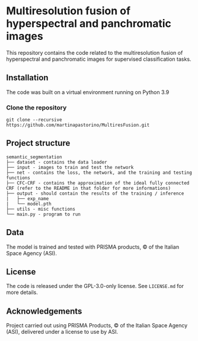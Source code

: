 # Multiresolution fusion of hyperspectral and panchromatic images

This repository contains the code related to the multiresolution fusion of hyperspectral and panchromatic images for supervised classification tasks.  

## Installation

The code was built on a virtual environment running on Python 3.9

### Clone the repository

```
git clone --recursive https://github.com/martinapastorino/MultiresFusion.git
```

## Project structure

```
semantic_segmentation
├── dataset - contains the data loader
├── input - images to train and test the network 
├── net - contains the loss, the network, and the training and testing functions
├── CFC-CRF - contains the approximation of the ideal fully connected CRF (refer to the README in that folder for more informations)
├── output - should contain the results of the training / inference
|   ├── exp_name
|   └── model.pth
├── utils - misc functions
└── main.py - program to run
```
  
## Data

The model is trained and tested with PRISMA products, © of the Italian Space Agency (ASI).
## License

The code is released under the GPL-3.0-only license. See `LICENSE.md` for more details.

## Acknowledgements

Project carried out using PRISMA Products, © of the Italian Space Agency (ASI), delivered under a license to use by ASI. 

